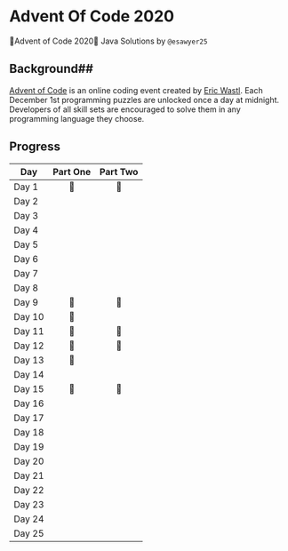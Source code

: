 # Advent Of Code 2020
🎄Advent of Code 2020🎄
Java Solutions by `@esawyer25`

## Background##
[Advent of Code](http://adventofcode.com) is an online coding event created by [Eric Wastl](https://twitter.com/ericwastl). Each December 1st programming puzzles are unlocked once a day at midnight. Developers of all skill sets are encouraged to solve them in any programming language they choose.

## Progress	##
| Day  | Part One | Part Two |
|---|:---:|:---:|
| Day 1|🌟|🌟|
| Day 2| | |
| Day 3| | |
| Day 4| | |
| Day 5| | |
| Day 6| | |
| Day 7| | |
| Day 8| | |
| Day 9| 🌟|🌟|
| Day 10|🌟| |
| Day 11|🌟|🌟|
| Day 12|🌟|🌟|
| Day 13|🌟| |
| Day 14| | |
| Day 15|🌟|🌟|
| Day 16| | |
| Day 17| | |
| Day 18| | |
| Day 19| | |
| Day 20| | |
| Day 21| | |
| Day 22| | |
| Day 23| | |
| Day 24| | |
| Day 25| | |
